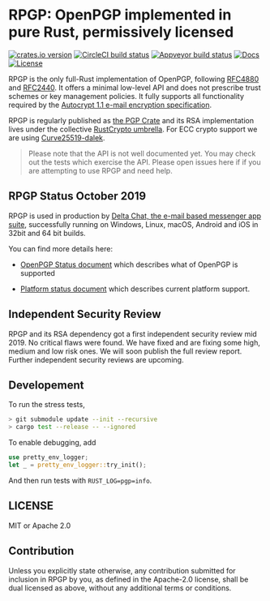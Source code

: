 # RPGP: OpenPGP implemented in pure Rust, permissively licensed 

[![crates.io version][crate-shield]][crate] [![CircleCI build status][circle-shield]][circle] [![Appveyor build status][appveyor-shield]][appveyor] [![Docs][docs-shield]][docs] [![License][license-shield]][license]

RPGP is the only full-Rust implementation of OpenPGP, following [RFC4880](https://tools.ietf.org/html/rfc4880.html) and [RFC2440](https://tools.ietf.org/html/rfc2440). It offers a minimal low-level API and does not prescribe trust schemes or key management policies. It fully supports all functionality required by the [Autocrypt 1.1 e-mail encryption specification](https://autocrypt.org/level1.html). 

RPGP is regularly published as [the PGP Crate](https://docs.rs/pgp/) and its RSA implementation 
lives under the collective [RustCrypto umbrella](https://github.com/RustCrypto/RSA).
For ECC crypto support we are using [Curve25519-dalek](https://crates.io/crates/curve25519-dalek).

> Please note that the API is not well documented yet. You may check out
> the tests which exercise the API. Please open issues here if if you are
> attempting to use RPGP and need help. 

## RPGP Status October 2019

RPGP is used in production by [Delta Chat, the e-mail based messenger app suite](https://delta.chat), successfully running on Windows, Linux, macOS, Android and iOS in 32bit and 64 bit builds. 

You can find more details here: 

- [OpenPGP Status document](STATUS.md) which describes what of OpenPGP is supported 

- [Platform status document](PLATFORMS.md) which describes current platform support. 

## Independent Security Review

RPGP and its RSA dependency got a first independent security review mid 2019. 
No critical flaws were found. We have fixed and are fixing some high, medium and 
low risk ones. We will soon publish the full review report. 
Further independent security reviews are upcoming. 

## Developement

To run the stress tests,

```sh
> git submodule update --init --recursive
> cargo test --release -- --ignored
```

To enable debugging, add

```rust
use pretty_env_logger;
let _ = pretty_env_logger::try_init();
```

And then run tests with `RUST_LOG=pgp=info`.

## LICENSE

MIT or Apache 2.0

## Contribution

Unless you explicitly state otherwise, any contribution submitted
for inclusion in RPGP by you, as defined in the Apache-2.0 license, shall be
dual licensed as above, without any additional terms or conditions.

[circle-shield]: https://img.shields.io/circleci/project/github/rpgp/rpgp/master.svg?style=flat-square
[circle]: https://circleci.com/gh/rpgp/rpgp/
[appveyor-shield]: https://ci.appveyor.com/api/projects/status/99y4f73itv7yvt93/branch/master?style=flat-square
[appveyor]: https://ci.appveyor.com/project/dignifiedquire/pgp/branch/master
[docs-shield]: https://img.shields.io/badge/docs-online-blue.svg?style=flat-square
[docs]: https://docs.rs/crate/pgp/
[license-shield]: https://img.shields.io/badge/License-MIT%2FApache2.0-green.svg?style=flat-square
[license]: https://github.com/rpgp/rpgp/blob/master/LICENSE.md
[crate-shield]: https://img.shields.io/crates/v/pgp.svg?style=flat-square
[crate]: https://crates.io/crates/pgp
